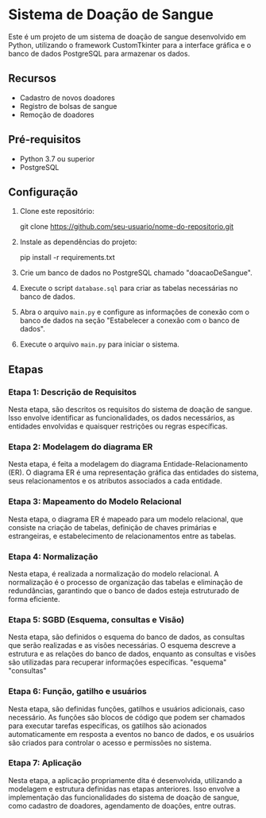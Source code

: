 # Sistema de Doação de Sangue

Este é um projeto de um sistema de doação de sangue desenvolvido em Python, utilizando o framework CustomTkinter para a interface gráfica e o banco de dados PostgreSQL para armazenar os dados.

## Recursos

- Cadastro de novos doadores
- Registro de bolsas de sangue
- Remoção de doadores

## Pré-requisitos

- Python 3.7 ou superior
- PostgreSQL

## Configuração

1. Clone este repositório:

    git clone https://github.com/seu-usuario/nome-do-repositorio.git

2. Instale as dependências do projeto:

    pip install -r requirements.txt

3. Crie um banco de dados no PostgreSQL chamado "doacaoDeSangue".

4. Execute o script `database.sql` para criar as tabelas necessárias no banco de dados.

5. Abra o arquivo `main.py` e configure as informações de conexão com o banco de dados na seção "Estabelecer a conexão com o banco de dados".

6. Execute o arquivo `main.py` para iniciar o sistema.


## Etapas

### Etapa 1: Descrição de Requisitos

Nesta etapa, são descritos os requisitos do sistema de doação de sangue. Isso envolve identificar as funcionalidades, os dados necessários, as entidades envolvidas e quaisquer restrições ou regras específicas.
### Etapa 2: Modelagem do diagrama ER

Nesta etapa, é feita a modelagem do diagrama Entidade-Relacionamento (ER). O diagrama ER é uma representação gráfica das entidades do sistema, seus relacionamentos e os atributos associados a cada entidade.

### Etapa 3: Mapeamento do Modelo Relacional

Nesta etapa, o diagrama ER é mapeado para um modelo relacional, que consiste na criação de tabelas, definição de chaves primárias e estrangeiras, e estabelecimento de relacionamentos entre as tabelas.

### Etapa 4: Normalização

Nesta etapa, é realizada a normalização do modelo relacional. A normalização é o processo de organização das tabelas e eliminação de redundâncias, garantindo que o banco de dados esteja estruturado de forma eficiente.

### Etapa 5: SGBD (Esquema, consultas e Visão)

Nesta etapa, são definidos o esquema do banco de dados, as consultas que serão realizadas e as visões necessárias. O esquema descreve a estrutura e as relações do banco de dados, enquanto as consultas e visões são utilizadas para recuperar informações específicas.
"esquema"
"consultas"

### Etapa 6: Função, gatilho e usuários

Nesta etapa, são definidas funções, gatilhos e usuários adicionais, caso necessário. As funções são blocos de código que podem ser chamados para executar tarefas específicas, os gatilhos são acionados automaticamente em resposta a eventos no banco de dados, e os usuários são criados para controlar o acesso e permissões no sistema.
### Etapa 7: Aplicação

Nesta etapa, a aplicação propriamente dita é desenvolvida, utilizando a modelagem e estrutura definidas nas etapas anteriores. Isso envolve a implementação das funcionalidades do sistema de doação de sangue, como cadastro de doadores, agendamento de doações, entre outras.


